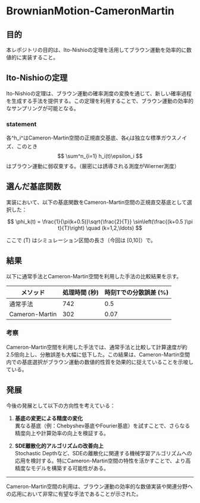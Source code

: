 <script type="text/javascript" async src="https://cdnjs.cloudflare.com/ajax/libs/mathjax/3.2.2/es5/tex-mml-chtml.min.js">
</script>
<script type="text/x-mathjax-config">
 MathJax.Hub.Config({
 tex2jax: {
 inlineMath: [['$', '$'] ],
 displayMath: [ ['$$','$$'], ["\\[","\\]"] ]
 }
 });
</script>

# BrownianMotion-CameronMartin

## 目的
本レポジトリの目的は、Ito-Nishioの定理を活用してブラウン運動を効率的に数値的に実装すること。

## Ito-Nishioの定理  
Ito-Nishioの定理は、ブラウン運動の確率測度の変換を通じて、新しい確率過程を生成する手法を提供する。この定理を利用することで、ブラウン運動の効率的なサンプリングが可能となる。

### statement
各^h_i^はCameron-Martin空間の正規直交基底、各$\epsilon_i$は独立な標準ガウスノイズ、このとき
$$
\sum^n_{i=1} h_i(t)\epsilon_i
$$
はブラウン運動に弱収束する。（厳密には誘導される測度がWierner測度）

## 選んだ基底関数
実装において、以下の基底関数をCameron-Martin空間の正規直交基底として選択した：

$$
\phi_k(t) = \frac{1}{\pi(k+0.5)}\sqrt{\frac{2}{T}} \sin\left(\frac{(k+0.5 )\pi t}{T}\right) \quad (k=1,2,\ldots)
$$

ここで \(T\) はシミュレーション区間の長さ（今回は [0,10]）で。

## 結果
以下に通常手法とCameron-Martin空間を利用した手法の比較結果を示す。

| メソッド       | 処理時間 (秒) | 時刻Tでの分散誤差 (%) |
|----------------|---------------|--------------|
| 通常手法       | 742           | 0.5          |
| Cameron-Martin | 302           | 0.07         |

### 考察
Cameron-Martin空間を利用した手法では、通常手法と比較して計算速度が約2.5倍向上し、分散誤差も大幅に低下した。この結果は、Cameron-Martin空間内での基底選択がブラウン運動の数値的性質を効果的に捉えていることを示唆している。

## 発展
今後の発展として以下の方向性を考えている：
1. **基底の変更による精度の変化**  
   異なる基底（例：Chebyshev基底やFourier基底）を試すことで、さらなる精度向上や計算効率の向上を検証する。

2. **SDE離散化的アルゴリズムの改善向上**  
   Stochastic Depthなど、SDEの離散化に関連する機械学習アルゴリズムへの応用を検討する。特にCameron-Martin空間の特性を活かすことで、より高精度なモデルを構築する可能性がある。

---

Cameron-Martin空間の利用は、ブラウン運動の効率的な数値実装や関連分野への応用において非常に有望な手法であることが示された。
